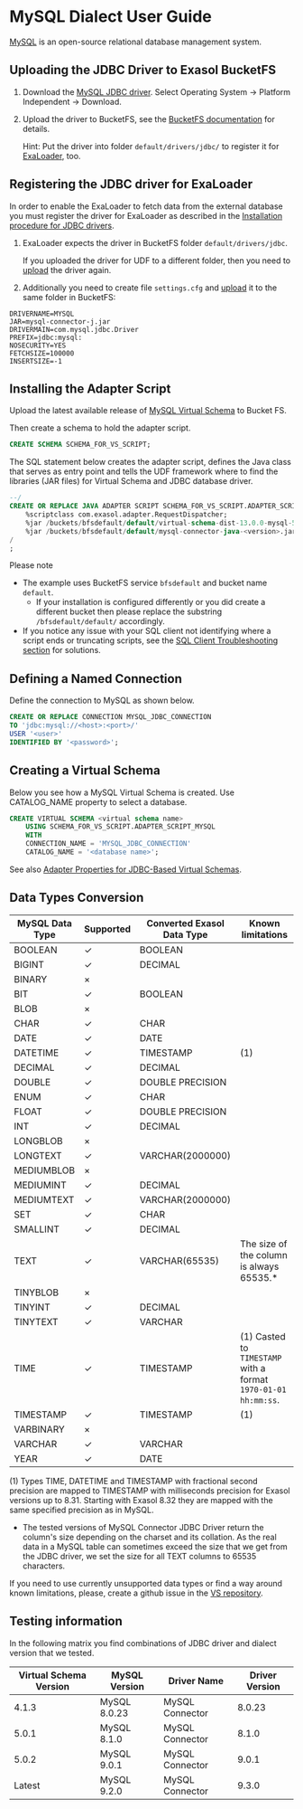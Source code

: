 # MySQL Dialect User Guide

[MySQL](https://www.mysql.com/) is an open-source relational database management system.

## Uploading the JDBC Driver to Exasol BucketFS

1. Download the [MySQL JDBC driver](https://dev.mysql.com/downloads/connector/j/). Select Operating System -> Platform Independent -> Download.
2. Upload the driver to BucketFS, see the [BucketFS documentation](https://docs.exasol.com/db/latest/administration/on-premise/bucketfs/accessfiles.htm) for details.

    Hint: Put the driver into folder `default/drivers/jdbc/` to register it for [ExaLoader](#registering-the-jdbc-driver-for-exaloader), too.

## Registering the JDBC driver for ExaLoader

In order to enable the ExaLoader to fetch data from the external database you must register the driver for ExaLoader as described in the [Installation procedure for JDBC drivers](https://github.com/exasol/docker-db/#installing-custom-jdbc-drivers).
1. ExaLoader expects the driver in BucketFS folder `default/drivers/jdbc`.

    If you uploaded the driver for UDF to a different folder, then you need to [upload](#uploading-the-jdbc-driver-to-exasol-bucketfs) the driver again.
2. Additionally you need to create file `settings.cfg` and [upload](#uploading-the-jdbc-driver-to-exasol-bucketfs) it to the same folder in BucketFS:

```properties
DRIVERNAME=MYSQL
JAR=mysql-connector-j.jar
DRIVERMAIN=com.mysql.jdbc.Driver
PREFIX=jdbc:mysql:
NOSECURITY=YES
FETCHSIZE=100000
INSERTSIZE=-1
```

## Installing the Adapter Script

Upload the latest available release of [MySQL Virtual Schema](https://github.com/exasol/mysql-virtual-schema/releases) to Bucket FS.

Then create a schema to hold the adapter script.

```sql
CREATE SCHEMA SCHEMA_FOR_VS_SCRIPT;
```

The SQL statement below creates the adapter script, defines the Java class that serves as entry point and tells the UDF framework where to find the libraries (JAR files) for Virtual Schema and JDBC database driver.

```sql
--/
CREATE OR REPLACE JAVA ADAPTER SCRIPT SCHEMA_FOR_VS_SCRIPT.ADAPTER_SCRIPT_MYSQL AS
    %scriptclass com.exasol.adapter.RequestDispatcher;
    %jar /buckets/bfsdefault/default/virtual-schema-dist-13.0.0-mysql-5.1.1.jar;
    %jar /buckets/bfsdefault/default/mysql-connector-java-<version>.jar;
/
;
```

Please note
* The example uses BucketFS service `bfsdefault` and bucket name `default`.
  * If your installation is configured differently or you did create a different bucket then please replace the substring `/bfsdefault/default/` accordingly.
* If you notice any issue with your SQL client not identifying where a script ends or truncating scripts, see the [SQL Client Troubleshooting section](https://docs.exasol.com/db/latest/database_concepts/virtual_schema/user_guide.htm#SQL_Client_Troubleshooting) for solutions.

## Defining a Named Connection

Define the connection to MySQL as shown below.

```sql
CREATE OR REPLACE CONNECTION MYSQL_JDBC_CONNECTION
TO 'jdbc:mysql://<host>:<port>/'
USER '<user>'
IDENTIFIED BY '<password>';
```

## Creating a Virtual Schema

Below you see how a MySQL Virtual Schema is created. Use CATALOG_NAME property to select a database.

```sql
CREATE VIRTUAL SCHEMA <virtual schema name>
    USING SCHEMA_FOR_VS_SCRIPT.ADAPTER_SCRIPT_MYSQL
    WITH
    CONNECTION_NAME = 'MYSQL_JDBC_CONNECTION'
    CATALOG_NAME = '<database name>';
```

See also [Adapter Properties for JDBC-Based Virtual Schemas](https://github.com/exasol/virtual-schema-common-jdbc#adapter-properties-for-jdbc-based-virtual-schemas).

## Data Types Conversion

| MySQL Data Type | Supported | Converted Exasol Data Type| Known limitations                                              |
|-----------------|-----------|---------------------------|----------------------------------------------------------------|
| BOOLEAN         |  ✓        | BOOLEAN                   |                                                                |
| BIGINT          |  ✓        | DECIMAL                   |                                                                |
| BINARY          |  ×        |                           |                                                                |
| BIT             |  ✓        | BOOLEAN                   |                                                                |
| BLOB            |  ×        |                           |                                                                |
| CHAR            |  ✓        | CHAR                      |                                                                |
| DATE            |  ✓        | DATE                      |                                                                |
| DATETIME        |  ✓        | TIMESTAMP                 | (1)                                                            |
| DECIMAL         |  ✓        | DECIMAL                   |                                                                |
| DOUBLE          |  ✓        | DOUBLE PRECISION          |                                                                |
| ENUM            |  ✓        | CHAR                      |                                                                |
| FLOAT           |  ✓        | DOUBLE PRECISION          |                                                                |
| INT             |  ✓        | DECIMAL                   |                                                                |
| LONGBLOB        |  ×        |                           |                                                                |
| LONGTEXT        |  ✓        | VARCHAR(2000000)          |                                                                |
| MEDIUMBLOB      |  ×        |                           |                                                                |
| MEDIUMINT       |  ✓        | DECIMAL                   |                                                                |
| MEDIUMTEXT      |  ✓        | VARCHAR(2000000)          |                                                                |
| SET             |  ✓        | CHAR                      |                                                                |
| SMALLINT        |  ✓        | DECIMAL                   |                                                                |
| TEXT            |  ✓        | VARCHAR(65535)            | The size of the column is always 65535.*                       |
| TINYBLOB        |  ×        |                           |                                                                |
| TINYINT         |  ✓        | DECIMAL                   |                                                                |
| TINYTEXT        |  ✓        | VARCHAR                   |                                                                |
| TIME            |  ✓        | TIMESTAMP                 | (1) Casted to `TIMESTAMP` with a format `1970-01-01 hh:mm:ss`. |
| TIMESTAMP       |  ✓        | TIMESTAMP                 | (1)                                                            |
| VARBINARY       |  ×        |                           |                                                                |
| VARCHAR         |  ✓        | VARCHAR                   |                                                                |
| YEAR            |  ✓        | DATE                      |                                                                |

(1) Types TIME, DATETIME and TIMESTAMP with fractional second precision are mapped to TIMESTAMP with milliseconds precision
for Exasol versions up to 8.31. Starting with Exasol 8.32 they are mapped with the same specified precision as in MySQL. 

* The tested versions of MySQL Connector JDBC Driver return the column's size depending on the charset and its collation.
As the real data in a MySQL table can sometimes exceed the size that we get from the JDBC driver, we set the size for all TEXT columns to 65535 characters.

If you need to use currently unsupported data types or find a way around known limitations, please, create a github issue in the [VS repository](https://github.com/exasol/virtual-schemas/issues).

## Testing information

In the following matrix you find combinations of JDBC driver and dialect version that we tested.

| Virtual Schema Version | MySQL Version | Driver Name     | Driver Version |
|------------------------|---------------|-----------------|----------------|
| 4.1.3                  | MySQL 8.0.23  | MySQL Connector | 8.0.23         |
| 5.0.1                  | MySQL 8.1.0   | MySQL Connector | 8.1.0          |
| 5.0.2                  | MySQL 9.0.1   | MySQL Connector | 9.0.1          |
| Latest                 | MySQL 9.2.0   | MySQL Connector | 9.3.0          |

